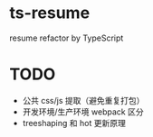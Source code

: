 # ts-resume

resume refactor by TypeScript


# TODO

- 公共 css/js 提取（避免重复打包）
- 开发环境/生产环境 webpack 区分
- treeshaping 和 hot 更新原理
